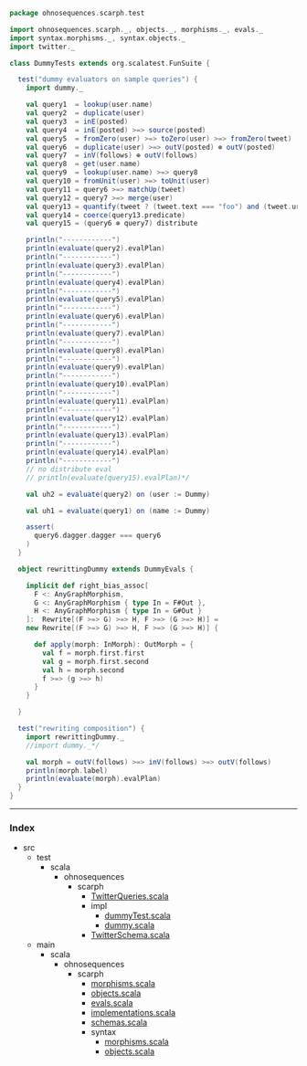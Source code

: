 
```scala
package ohnosequences.scarph.test

import ohnosequences.scarph._, objects._, morphisms._, evals._
import syntax.morphisms._, syntax.objects._
import twitter._

class DummyTests extends org.scalatest.FunSuite {

  test("dummy evaluators on sample queries") {
    import dummy._

    val query1  = lookup(user.name)
    val query2  = duplicate(user)
    val query3  = inE(posted)
    val query4  = inE(posted) >=> source(posted)
    val query5  = fromZero(user) >=> toZero(user) >=> fromZero(tweet)
    val query6  = duplicate(user) >=> outV(posted) ⊗ outV(posted)
    val query7  = inV(follows) ⊕ outV(follows)
    val query8  = get(user.name)
    val query9  = lookup(user.name) >=> query8
    val query10 = fromUnit(user) >=> toUnit(user)
    val query11 = query6 >=> matchUp(tweet)
    val query12 = query7 >=> merge(user)
    val query13 = quantify(tweet ? (tweet.text === "foo") and (tweet.url === "www"))
    val query14 = coerce(query13.predicate)
    val query15 = (query6 ⊗ query7) distribute

    println("------------")
    println(evaluate(query2).evalPlan)
    println("------------")
    println(evaluate(query3).evalPlan)
    println("------------")
    println(evaluate(query4).evalPlan)
    println("------------")
    println(evaluate(query5).evalPlan)
    println("------------")
    println(evaluate(query6).evalPlan)
    println("------------")
    println(evaluate(query7).evalPlan)
    println("------------")
    println(evaluate(query8).evalPlan)
    println("------------")
    println(evaluate(query9).evalPlan)
    println("------------")
    println(evaluate(query10).evalPlan)
    println("------------")
    println(evaluate(query11).evalPlan)
    println("------------")
    println(evaluate(query12).evalPlan)
    println("------------")
    println(evaluate(query13).evalPlan)
    println("------------")
    println(evaluate(query14).evalPlan)
    println("------------")
    // no distribute eval
    // println(evaluate(query15).evalPlan)*/

    val uh2 = evaluate(query2) on (user := Dummy)

    val uh1 = evaluate(query1) on (name := Dummy)

    assert(
      query6.dagger.dagger === query6
    )
  }

  object rewrittingDummy extends DummyEvals {

    implicit def right_bias_assoc[
      F <: AnyGraphMorphism,
      G <: AnyGraphMorphism { type In = F#Out },
      H <: AnyGraphMorphism { type In = G#Out }
    ]:  Rewrite[(F >=> G) >=> H, F >=> (G >=> H)] =
    new Rewrite[(F >=> G) >=> H, F >=> (G >=> H)] {

      def apply(morph: InMorph): OutMorph = {
        val f = morph.first.first
        val g = morph.first.second
        val h = morph.second
        f >=> (g >=> h)
      }
    }

  }

  test("rewriting composition") {
    import rewrittingDummy._
    //import dummy._*/

    val morph = outV(follows) >=> inV(follows) >=> outV(follows)
    println(morph.label)
    println(evaluate(morph).evalPlan)
  }
}

```


------

### Index

+ src
  + test
    + scala
      + ohnosequences
        + scarph
          + [TwitterQueries.scala][test/scala/ohnosequences/scarph/TwitterQueries.scala]
          + impl
            + [dummyTest.scala][test/scala/ohnosequences/scarph/impl/dummyTest.scala]
            + [dummy.scala][test/scala/ohnosequences/scarph/impl/dummy.scala]
          + [TwitterSchema.scala][test/scala/ohnosequences/scarph/TwitterSchema.scala]
  + main
    + scala
      + ohnosequences
        + scarph
          + [morphisms.scala][main/scala/ohnosequences/scarph/morphisms.scala]
          + [objects.scala][main/scala/ohnosequences/scarph/objects.scala]
          + [evals.scala][main/scala/ohnosequences/scarph/evals.scala]
          + [implementations.scala][main/scala/ohnosequences/scarph/implementations.scala]
          + [schemas.scala][main/scala/ohnosequences/scarph/schemas.scala]
          + syntax
            + [morphisms.scala][main/scala/ohnosequences/scarph/syntax/morphisms.scala]
            + [objects.scala][main/scala/ohnosequences/scarph/syntax/objects.scala]

[test/scala/ohnosequences/scarph/TwitterQueries.scala]: ../TwitterQueries.scala.md
[test/scala/ohnosequences/scarph/impl/dummyTest.scala]: dummyTest.scala.md
[test/scala/ohnosequences/scarph/impl/dummy.scala]: dummy.scala.md
[test/scala/ohnosequences/scarph/TwitterSchema.scala]: ../TwitterSchema.scala.md
[main/scala/ohnosequences/scarph/morphisms.scala]: ../../../../../main/scala/ohnosequences/scarph/morphisms.scala.md
[main/scala/ohnosequences/scarph/objects.scala]: ../../../../../main/scala/ohnosequences/scarph/objects.scala.md
[main/scala/ohnosequences/scarph/evals.scala]: ../../../../../main/scala/ohnosequences/scarph/evals.scala.md
[main/scala/ohnosequences/scarph/implementations.scala]: ../../../../../main/scala/ohnosequences/scarph/implementations.scala.md
[main/scala/ohnosequences/scarph/schemas.scala]: ../../../../../main/scala/ohnosequences/scarph/schemas.scala.md
[main/scala/ohnosequences/scarph/syntax/morphisms.scala]: ../../../../../main/scala/ohnosequences/scarph/syntax/morphisms.scala.md
[main/scala/ohnosequences/scarph/syntax/objects.scala]: ../../../../../main/scala/ohnosequences/scarph/syntax/objects.scala.md